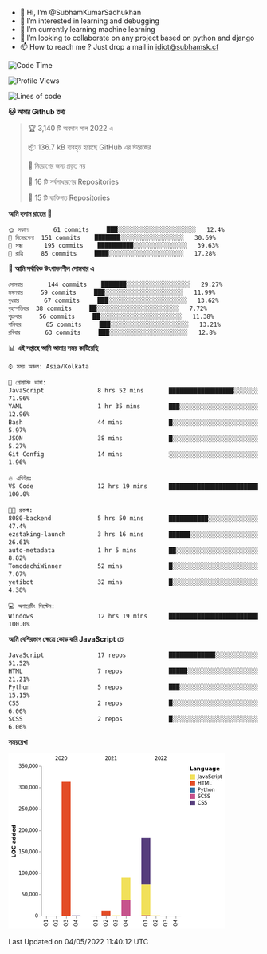 - 👋 Hi, I’m @SubhamKumarSadhukhan
- 👀 I’m interested in learning and debugging
- 🌱 I’m currently learning machine learning
- 💞️ I’m looking to collaborate on any project based on python and django
- 📫 How to reach me ?
      Just drop a mail in idiot@subhamsk.cf

<!---
SubhamKumarSadhukhan/SubhamKumarSadhukhan is a ✨ special ✨ repository because its `README.md` (this file) appears on your GitHub profile.
You can click the Preview link to take a look at your changes.
--->


<!--START_SECTION:waka-->
![Code Time](http://img.shields.io/badge/Code%20Time-463%20hrs%2053%20mins-blue)

![Profile Views](http://img.shields.io/badge/%E0%A6%AA%E0%A7%8D%E0%A6%B0%E0%A7%8B%E0%A6%AB%E0%A6%BE%E0%A6%87%E0%A6%B2%20%E0%A6%A6%E0%A6%B0%E0%A7%8D%E0%A6%B6%E0%A6%A8-1-blue)

![Lines of code](https://img.shields.io/badge/%E0%A6%B9%E0%A7%8D%E0%A6%AF%E0%A6%BE%E0%A6%B2%E0%A7%8B%20%E0%A6%93%E0%A6%AF%E0%A6%BC%E0%A6%BE%E0%A6%B0%E0%A7%8D%E0%A6%B2%E0%A7%8D%E0%A6%A1%20%E0%A6%A5%E0%A7%87%E0%A6%95%E0%A7%87%20%E0%A6%86%E0%A6%AE%E0%A6%BF%20%E0%A6%B2%E0%A6%BF%E0%A6%96%E0%A7%87%E0%A6%9B%E0%A6%BF-599%20Thousand%20%E0%A6%95%E0%A7%8B%E0%A6%A1%E0%A7%87%E0%A6%B0%20%E0%A6%B2%E0%A6%BE%E0%A6%87%E0%A6%A8-blue)

**🐱 আমার Github তথ্য** 

> 🏆 3,140 টি অবদান সাল 2022 এ
 > 
> 📦 136.7 kB ব্যবহৃত হয়েছে GitHub এর স্টরেজের 
 > 
> 🚫 নিয়োগের জন্য প্রস্তুত নয়
 > 
> 📜 16 টি সর্বসাধারণের Repositories 
 > 
> 🔑 15 টি ব্যক্তিগত Repositories  
 > 
**আমি হলাম রাতের 🦉** 

```text
🌞 সকাল       61 commits     ███░░░░░░░░░░░░░░░░░░░░░░   12.4% 
🌆 দিনেরবেলা  151 commits    ███████░░░░░░░░░░░░░░░░░░   30.69% 
🌃 সন্ধা      195 commits    ██████████░░░░░░░░░░░░░░░   39.63% 
🌙 রাত্রি     85 commits     ████░░░░░░░░░░░░░░░░░░░░░   17.28%

```
📅 **আমি সর্বাধিক উৎপাদনশীল সোমবার এ** 

```text
সোমবার       144 commits    ███████░░░░░░░░░░░░░░░░░░   29.27% 
মঙ্গলবার     59 commits     ███░░░░░░░░░░░░░░░░░░░░░░   11.99% 
বুধবার       67 commits     ███░░░░░░░░░░░░░░░░░░░░░░   13.62% 
বৃহস্পতিবার  38 commits     ██░░░░░░░░░░░░░░░░░░░░░░░   7.72% 
শুক্রবার     56 commits     ██░░░░░░░░░░░░░░░░░░░░░░░   11.38% 
শনিবার       65 commits     ███░░░░░░░░░░░░░░░░░░░░░░   13.21% 
রবিবার       63 commits     ███░░░░░░░░░░░░░░░░░░░░░░   12.8%

```


📊 **এই সপ্তাহে আমি আমার সময় কাটিয়েছি** 

```text
⌚︎ সময় অঞ্চল: Asia/Kolkata

💬 প্রোগ্রামিং ভাষা: 
JavaScript               8 hrs 52 mins       ██████████████████░░░░░░░   71.96% 
YAML                     1 hr 35 mins        ███░░░░░░░░░░░░░░░░░░░░░░   12.96% 
Bash                     44 mins             █░░░░░░░░░░░░░░░░░░░░░░░░   5.97% 
JSON                     38 mins             █░░░░░░░░░░░░░░░░░░░░░░░░   5.27% 
Git Config               14 mins             ░░░░░░░░░░░░░░░░░░░░░░░░░   1.96%

🔥 এডিটর: 
VS Code                  12 hrs 19 mins      █████████████████████████   100.0%

🐱‍💻 প্রকল্ম: 
8080-backend             5 hrs 50 mins       ███████████░░░░░░░░░░░░░░   47.4% 
ezstaking-launch         3 hrs 16 mins       ██████░░░░░░░░░░░░░░░░░░░   26.61% 
auto-metadata            1 hr 5 mins         ██░░░░░░░░░░░░░░░░░░░░░░░   8.82% 
TomodachiWinner          52 mins             █░░░░░░░░░░░░░░░░░░░░░░░░   7.07% 
yetibot                  32 mins             █░░░░░░░░░░░░░░░░░░░░░░░░   4.38%

💻 অপারেটিং সিস্টেম: 
Windows                  12 hrs 19 mins      █████████████████████████   100.0%

```

**আমি বেশিরভাগ ক্ষেত্রে কোড করি JavaScript তে** 

```text
JavaScript               17 repos            █████████████░░░░░░░░░░░░   51.52% 
HTML                     7 repos             █████░░░░░░░░░░░░░░░░░░░░   21.21% 
Python                   5 repos             ███░░░░░░░░░░░░░░░░░░░░░░   15.15% 
CSS                      2 repos             █░░░░░░░░░░░░░░░░░░░░░░░░   6.06% 
SCSS                     2 repos             █░░░░░░░░░░░░░░░░░░░░░░░░   6.06%

```


**সময়রেখা**

![Chart not found](https://raw.githubusercontent.com/SubhamKumarSadhukhan/SubhamKumarSadhukhan/main/charts/bar_graph.png) 


 Last Updated on 04/05/2022 11:40:12 UTC
<!--END_SECTION:waka-->
